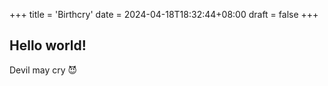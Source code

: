 +++
title = 'Birthcry'
date = 2024-04-18T18:32:44+08:00
draft = false
+++

## Hello world!
Devil may cry 😈
